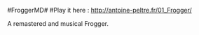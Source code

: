 #FroggerMD#
#Play it here : http://antoine-peltre.fr/01_Frogger/

A remastered and musical Frogger.
